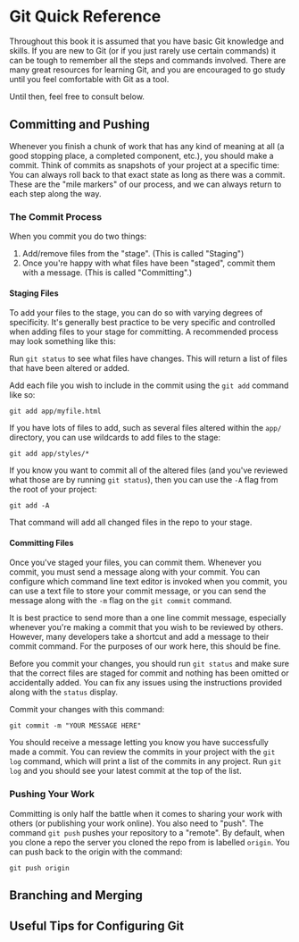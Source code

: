 # Git Quick Reference
Throughout this book it is assumed that you have basic Git knowledge and skills. If you are new to Git (or if you just rarely use certain commands) it can be tough to remember all the steps and commands involved. There are many great resources for learning Git, and you are encouraged to go study until you feel comfortable with Git as a tool.

Until then, feel free to consult below.

## Committing and Pushing
Whenever you finish a chunk of work that has any kind of meaning at all (a good stopping place, a completed component, etc.), you should make a commit. Think of commits as snapshots of your project at a specific time: You can always roll back to that exact state as long as there was a commit. These are the "mile markers" of our process, and we can always return to each step along the way.

### The Commit Process
When you commit you do two things: 

1. Add/remove files from the "stage". (This is called "Staging")
2. Once you're happy with what files have been "staged", commit them with a message. (This is called "Committing".)

#### Staging Files
To add your files to the stage, you can do so with varying degrees of specificity. It's generally best practice to be very specific and controlled when adding files to your stage for committing. A recommended process may look something like this:

Run `git status` to see what files have changes. This will return a list of files that have been altered or added.

Add each file you wish to include in the commit using the `git add` command like so:

`git add app/myfile.html`

If you have lots of files to add, such as several files altered within the `app/` directory, you can use wildcards to add files to the stage:

`git add app/styles/*`

If you know you want to commit all of the altered files (and you've reviewed what those are by running `git status`), then you can use the `-A` flag from the root of your project:

`git add -A`

That command will add all changed files in the repo to your stage.

#### Committing Files
Once you've staged your files, you can commit them. Whenever you commit, you must send a message along with your commit. You can configure which command line text editor is invoked when you commit, you can use a text file to store your commit message, or you can send the message along with the `-m` flag on the `git commit` command. 

It is best practice to send more than a one line commit message, especially whenever you're making a commit that you wish to be reviewed by others. However, many developers take a shortcut and add a message to their commit command. For the purposes of our work here, this should be fine.

Before you commit your changes, you should run `git status` and make sure that the correct files are staged for commit and nothing has been omitted or accidentally added. You can fix any issues using the instructions provided along with the `status` display.

Commit your changes with this command:

```git commit -m "YOUR MESSAGE HERE"```

You should receive a message letting you know you have successfully made a commit. You can review the commits in your project with the `git log` command, which will print a list of the commits in any project. Run `git log` and you should see your latest commit at the top of the list.

### Pushing Your Work
Committing is only half the battle when it comes to sharing your work with others (or publishing your work online). You also need to "push". The command `git push` pushes your repository to a "remote". By default, when you clone a repo the server you cloned the repo from is labelled `origin`. You can push back to the origin with the command:

```git push origin```



## Branching and Merging

## Useful Tips for Configuring Git